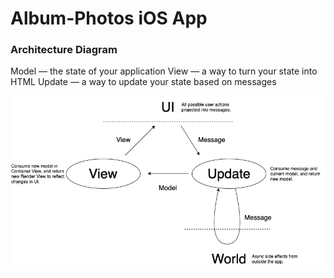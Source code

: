 # Album-Photos iOS App

### Architecture Diagram

Model — the state of your application
View — a way to turn your state into HTML
Update — a way to update your state based on messages

![Image of Diagram](Assets/diagram.png)
